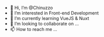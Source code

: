- 👋 Hi, I’m @Chinuzzo
- 👀 I’m interested in Front-end Development
- 🌱 I’m currently learning VueJS & Nuxt
- 💞️ I’m looking to collaborate on ...
- 📫 How to reach me ...

<!---
Chinuzzo/Chinuzzo is a ✨ special ✨ repository because its `README.md` (this file) appears on your GitHub profile.
You can click the Preview link to take a look at your changes.
--->
